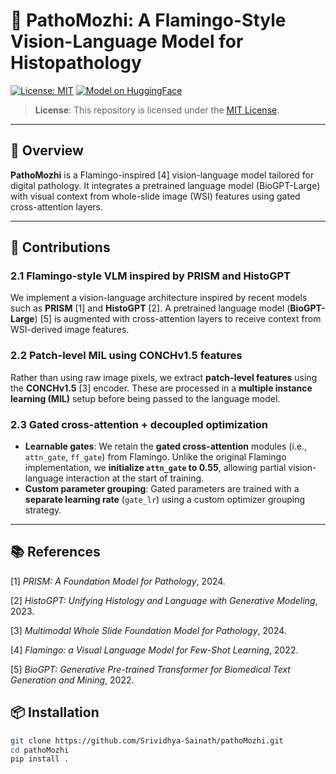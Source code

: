 # 🧬 PathoMozhi: A Flamingo-Style Vision-Language Model for Histopathology

[![License: MIT](https://img.shields.io/badge/License-MIT-green.svg)](LICENSE)
[![Model on HuggingFace](https://img.shields.io/badge/HuggingFace-oyemainhun/pathoMozhi-yellow.svg)](https://huggingface.co/oyemainhun/pathoMozhi)

> **License**: This repository is licensed under the [MIT License](LICENSE).

---

## 🚀 Overview

**PathoMozhi** is a Flamingo-inspired [4] vision-language model tailored for digital pathology. It integrates a pretrained language model (BioGPT-Large) with visual context from whole-slide image (WSI) features using gated cross-attention layers.  

---

## 🧪 Contributions

### 2.1 Flamingo-style VLM inspired by PRISM and HistoGPT

We implement a vision-language architecture inspired by recent models such as **PRISM** [1] and **HistoGPT** [2]. A pretrained language model (**BioGPT-Large**) [5] is augmented with cross-attention layers to receive context from WSI-derived image features.

### 2.2 Patch-level MIL using CONCHv1.5 features

Rather than using raw image pixels, we extract **patch-level features** using the **CONCHv1.5** [3] encoder. These are processed in a **multiple instance learning (MIL)** setup before being passed to the language model.

### 2.3 Gated cross-attention + decoupled optimization

- **Learnable gates**: We retain the **gated cross-attention** modules (i.e., `attn_gate`, `ff_gate`) from Flamingo. Unlike the original Flamingo implementation, we **initialize `attn_gate` to 0.55**, allowing partial vision-language interaction at the start of training.
- **Custom parameter grouping**: Gated parameters are trained with a **separate learning rate** (`gate_lr`) using a custom optimizer grouping strategy.

---
## 📚 References

[1] *PRISM: A Foundation Model for Pathology*, 2024.  

[2] *HistoGPT: Unifying Histology and Language with Generative Modeling*, 2023.  

[3] *Multimodal Whole Slide Foundation Model for Pathology*, 2024.

[4] *Flamingo: a Visual Language Model for Few-Shot Learning*, 2022.

[5] *BioGPT: Generative Pre-trained Transformer for Biomedical Text Generation and Mining*, 2022.

## 📦 Installation

```bash
git clone https://github.com/Srividhya-Sainath/pathoMozhi.git
cd pathoMozhi
pip install .

